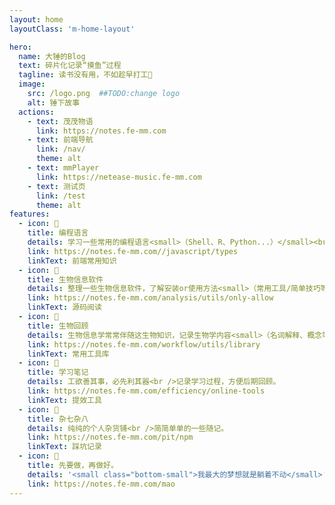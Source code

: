 ```yaml
---
layout: home
layoutClass: 'm-home-layout'

hero:
  name: 大锤的Blog
  text: 碎片化记录“摸鱼”过程
  tagline: 读书没有用，不如趁早打工🐶
  image:
    src: /logo.png  ##TODO:change logo
    alt: 锤下故事
  actions:
    - text: 茂茂物语
      link: https://notes.fe-mm.com
    - text: 前端导航
      link: /nav/
      theme: alt
    - text: mmPlayer
      link: https://netease-music.fe-mm.com
    - text: 测试页
      link: /test
      theme: alt
features:
  - icon: 🤖
    title: 编程语言
    details: 学习一些常用的编程语言<small>（Shell、R、Python...）</small><br />如有异议按你的理解为主，不接受反驳
    link: https://notes.fe-mm.com//javascript/types
    linkText: 前端常用知识
  - icon: 🧰
    title: 生物信息软件
    details: 整理一些生物信息软件，了解安装or使用方法<small>（常用工具/简单技巧等）</small><br />软件使用过程中有遇到的err情况，也会记录下来。
    link: https://notes.fe-mm.com/analysis/utils/only-allow
    linkText: 源码阅读
  - icon: 🧬
    title: 生物回顾
    details: 生物信息学常常伴随这生物知识，记录生物学内容<small>（名词解释、概念等）</small><br />主要用来弥补自己生物学上面的欠缺。
    link: https://notes.fe-mm.com/workflow/utils/library
    linkText: 常用工具库
  - icon: 📘
    title: 学习笔记
    details: 工欲善其事，必先利其器<br />记录学习过程，方便后期回顾。
    link: https://notes.fe-mm.com/efficiency/online-tools
    linkText: 提效工具
  - icon: 🐞
    title: 杂七杂八
    details: 纯纯的个人杂货铺<br />简简单单的一些随记。
    link: https://notes.fe-mm.com/pit/npm
    linkText: 踩坑记录
  - icon: 💯
    title: 先要做，再做好。
    details: '<small class="bottom-small">我最大的梦想就是躺着不动</small>'
    link: https://notes.fe-mm.com/mao
---
```


<style>
/*爱的魔力转圈圈*/
.m-home-layout .image-src:hover {
  transform: translate(-50%, -50%) rotate(666turn);
  transition: transform 59s 1s cubic-bezier(0.3, 0, 0.8, 1);
}

.m-home-layout .details small {
  opacity: 0.8;
}

.m-home-layout .bottom-small {
  display: block;
  margin-top: 2em;
  text-align: right;
}
</style>
